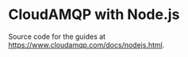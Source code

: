 # CloudAMQP with Node.js

Source code for the guides at https://www.cloudamqp.com/docs/nodejs.html.
